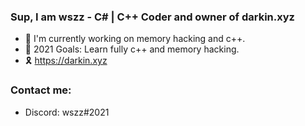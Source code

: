 ### Sup, I am wszz - C# | C++ Coder and owner of darkin.xyz

- 🎃 I'm currently working on memory hacking and c++.
- 🧨 2021 Goals: Learn fully c++ and memory hacking.
- 🎗 https://darkin.xyz

### Contact me:

- Discord: wszz#2021

<br />
